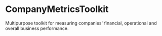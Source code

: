 # CompanyMetricsToolkit
Multipurpose toolkit for measuring companies' financial, operational and overall business performance.

